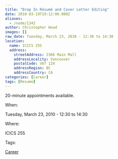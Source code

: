 ```yaml
---
title: "Drop In Résumé and Cover Letter Editing"
date: 2010-03-19T19:12:00.000Z
aliases:
  - /node/1342
author: Christopher Head
images: []
raw_date: Tuesday, March 23, 2010 - 12:30 to 14:30
location:
  name: ICICS 255
  address:
    streetAddress: 2366 Main Mall
    addressLocality: Vancouver
    postalCode: V6T 1Z4
    addressRegion: BC
    addressCountry: CA
categories: [Career]
tags: [Resume]
---
```


20-minute appointments available.

When: 

Tuesday, March 23, 2010 - 12:30 to 14:30

Where: 

ICICS 255

Tags: 

[Career](/career)
